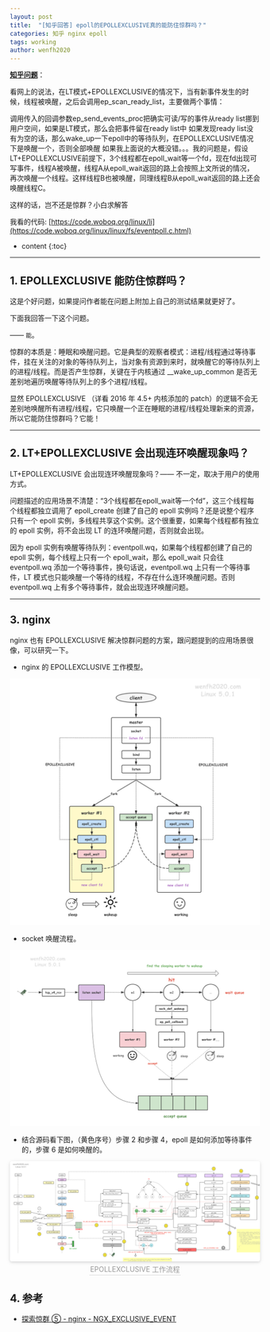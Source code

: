 ```yaml
---
layout: post
title:  "[知乎回答] epoll的EPOLLEXCLUSIVE真的能防住惊群吗？"
categories: 知乎 nginx epoll
tags: working
author: wenfh2020
---
```


[**知乎问题**](https://www.zhihu.com/question/454169064/answer/2257067584)：

看网上的说法，在LT模式+EPOLLEXCLUSIVE的情况下，当有新事件发生的时候，线程被唤醒，之后会调用ep_scan_ready_list，主要做两个事情：

调用传入的回调参数ep_send_events_proc把确实可读/写的事件从ready list挪到用户空间，如果是LT模式，那么会把事件留在ready list中
如果发现ready list没有为空的话，那么wake_up一下epoll中的等待队列，在EPOLLEXCLUSIVE情况下是唤醒一个，否则全部唤醒
如果我上面说的大概没错。。。我的问题是，假设LT+EPOLLEXCLUSIVE前提下，3个线程都在epoll_wait等一个fd，现在fd出现可写事件，线程A被唤醒，线程A从epoll_wait返回的路上会按照上文所说的情况，再次唤醒一个线程。这样线程B也被唤醒，同理线程B从epoll_wait返回的路上还会唤醒线程C。

这样的话，岂不还是惊群？小白求解答

我看的代码: [https://code.woboq.org/linux/li](https://code.woboq.org/linux/linux/fs/eventpoll.c.html)




* content
{:toc}

---

## 1. EPOLLEXCLUSIVE 能防住惊群吗？

这是个好问题，如果提问作者能在问题上附加上自己的测试结果就更好了。

下面我回答一下这个问题。

—— `能`。

惊群的本质是：睡眠和唤醒问题。它是典型的观察者模式：进程/线程通过等待事件，挂在关注的对象的等待队列上，当对象有资源到来时，就唤醒它的等待队列上的进程/线程。而是否产生惊群，关键在于内核通过 __wake_up_common 是否无差别地遍历唤醒等待队列上的多个进程/线程。

显然 EPOLLEXCLUSIVE （详看 2016 年 4.5+ 内核添加的 patch）的逻辑不会无差别地唤醒所有进程/线程，它只唤醒一个正在睡眠的进程/线程处理新来的资源，所以它能防住惊群吗？它能！

---

## 2. LT+EPOLLEXCLUSIVE 会出现连环唤醒现象吗？

LT+EPOLLEXCLUSIVE 会出现连环唤醒现象吗？—— 不一定，取决于用户的使用方式。

问题描述的应用场景不清楚：“3个线程都在epoll_wait等一个fd”，这三个线程每个线程都独立调用了 epoll_create 创建了自己的 epoll 实例吗？还是说整个程序只有一个 epoll 实例，多线程共享这个实例。这个很重要，如果每个线程都有独立的 epoll 实例，将不会出现 LT 的连环唤醒问题，否则就会出现。

因为 epoll 实例有唤醒等待队列：eventpoll.wq，如果每个线程都创建了自己的 epoll 实例，每个线程上只有一个 epoll_wait，那么 epoll_wait 只会往 eventpoll.wq 添加一个等待事件，换句话说，eventpoll.wq 上只有一个等待事件，LT 模式也只能唤醒一个等待的线程，不存在什么连环唤醒问题。否则 eventpoll.wq 上有多个等待事件，就会出现连环唤醒问题。

---

## 3. nginx

nginx 也有 EPOLLEXCLUSIVE 解决惊群问题的方案，跟问题提到的应用场景很像，可以研究一下。

* nginx 的 EPOLLEXCLUSIVE 工作模型。

<div align=center><img src="/images/2021-11-04-11-07-09.png" data-action="zoom"/></div>

* socket 唤醒流程。

<div align=center><img src="/images/2021-11-04-11-33-40.png" data-action="zoom"/></div>

* 结合源码看下图，（黄色序号）步骤 2 和步骤 4，epoll 是如何添加等待事件的，步骤 6 是如何唤醒的。

<center>
    <img style="border-radius: 0.3125em;
    box-shadow: 0 2px 4px 0 rgba(34,36,38,.12),0 2px 10px 0 rgba(34,36,38,.08);"
    src="/images/2021-11-09-11-26-53.png" data-action="zoom">
    <br>
    <div style="color:orange; border-bottom: 1px solid #d9d9d9;
    display: inline-block;
    color: #999;
    padding: 2px;">EPOLLEXCLUSIVE 工作流程</div>
</center>

## 4. 参考

* [探索惊群 ⑤ - nginx - NGX_EXCLUSIVE_EVENT](https://wenfh2020.com/2021/10/11/thundering-herd-nginx-epollexclusive/)